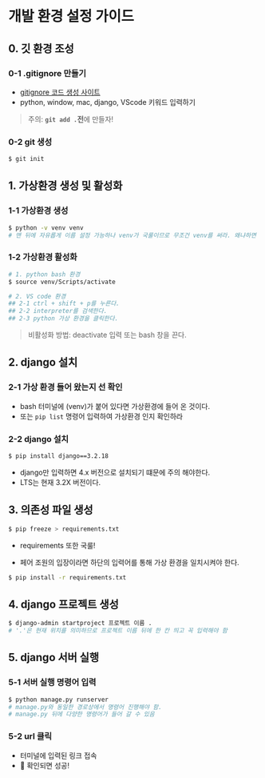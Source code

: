# 개발 환경 설정 가이드
## 0. 깃 환경 조성
### 0-1 .gitignore 만들기
- [gitignore 코드 생성 사이트](https://www.toptal.com/developers/gitignore/)
- python, window, mac, django, VScode 키워드 입력하기

> 주의: **`git add .`전**에 만들자!

### 0-2 git 생성
```bash
$ git init
```

## 1. 가상환경 생성 및 활성화
### 1-1 가상환경 생성
```bash
$ python -v venv venv
# 맨 뒤에 자유롭게 이름 설정 가능하나 venv가 국룰이므로 무조건 venv를 써라. 왜냐하면 .gitignore에서도 /venv 라는 요소가 포함되기 때문
```
### 1-2 가상환경 활성화
```bash
# 1. python bash 환경
$ source venv/Scripts/activate

# 2. VS code 환경
## 2-1 ctrl + shift + p를 누른다.
## 2-2 interpreter를 검색한다.
## 2-3 python 가상 환경을 클릭한다.
```
> 비활성화 방법: deactivate 입력 또는 bash 창을 끈다.

## 2. django 설치
### 2-1 가상 환경 들어 왔는지 선 확인
- bash 터미널에 (venv)가 붙어 있다면 가상환경에 들어 온 것이다.
- 또는 `pip list` 명령어 입력하여 가상환경 인지 확인하라

### 2-2 django 설치
```bash
$ pip install django==3.2.18
``` 
- django만 입력하면 4.x 버전으로 설치되기 떄문에 주의 해야한다.
- LTS는 현재 3.2X 버전이다.

## 3. 의존성 파일 생성
```bash
$ pip freeze > requirements.txt
```
- requirements 또한 국룰!

- 페어 조원의 입장이라면 하단의 입력어를 통해 가상 환경을 일치시켜야 한다.
```bash
$ pip install -r requirements.txt
```
## 4. django 프로젝트 생성
```bash
$ django-admin startproject 프로젝트 이름 .
# '.'은 현재 위치를 의미하므로 프로젝트 이름 뒤에 한 칸 띄고 꼭 입력해야 함
```

## 5. django 서버 실행
### 5-1 서버 실행 명령어 입력
```bash
$ python manage.py runserver
# manage.py와 동일한 경로상에서 명령어 진행해야 함.
# manage.py 뒤에 다양한 명령어가 들어 갈 수 있음
```
### 5-2 url 클릭
- 터미널에 입력된 링크 접속
- 🚀 확인되면 성공!